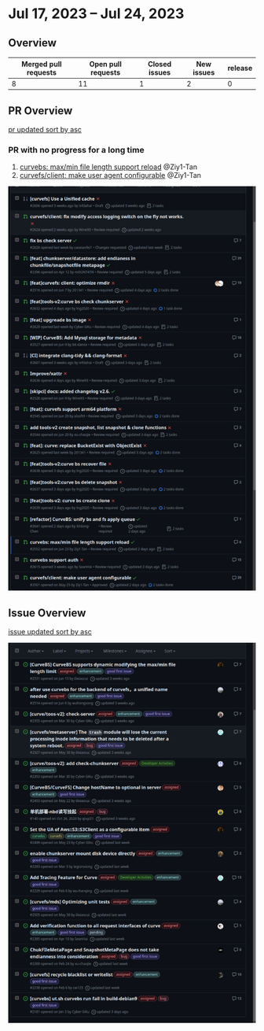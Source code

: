 
# Jul 17, 2023 – Jul 24, 2023

## Overview

| Merged pull requests | Open pull requests | Closed issues | New issues | release |
| -------------------- | ------------------ | ------------- | ---------- | ------- |
| 8                    | 11                 | 1             | 2          | 0       |

## PR Overview

[pr updated sort by asc](https://github.com/opencurve/curve/pulls?q=is%3Apr+is%3Aopen+sort%3Aupdated-asc+-label%3Apending)

### PR with no progress for a long time

1. [curvebs: max/min file length support reload](https://github.com/opencurve/curve/pull/2552) @Ziy1-Tan
2. [curvefs/client: make user agent configurable](https://github.com/opencurve/curve/pull/2501) @Ziy1-Tan

![pr updated sort by asc](./images/2023-07-24-pr.png)

## Issue Overview

[issue updated sort by asc](https://github.com/opencurve/curve/issues?q=is%3Aissue+is%3Aopen+label%3Aassigned+sort%3Aupdated-asc)

![issue updated sort by asc](./images/2023-07-24-issue.png)